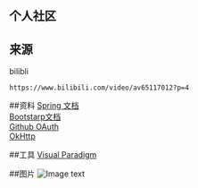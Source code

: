 ## 个人社区

## 来源
bilibli

    https://www.bilibili.com/video/av65117012?p=4
    
##资料
[Spring 文档](https://spring.io/guides)  
[Bootstarp文档](https://v3.bootcss.com/getting-started)  
[Github OAuth](https://developer.github.com/apps/building-oauth-apps/)  
[OkHttp](https://square.github.io/okhttp/)

##工具
[Visual Paradigm](https://www.visual-paradigm.com) 

##图片
![Image text](https://github.com/yhmdemo/community/blob/master/image/github%20api%E6%B5%81%E7%A8%8B.png)  
 



    